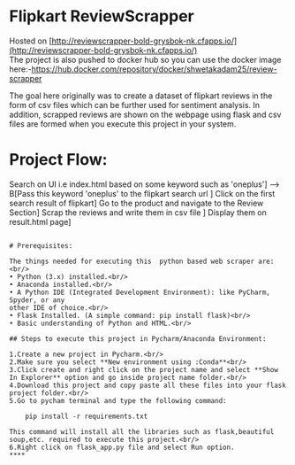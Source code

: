 # Flipkart ReviewScrapper

Hosted on [http://reviewscrapper-bold-grysbok-nk.cfapps.io/](http://reviewscrapper-bold-grysbok-nk.cfapps.io/) <br/>
The project is also pushed to docker hub so you can use the docker image here:-https://hub.docker.com/repository/docker/shwetakadam25/review-scrapper

The goal here originally was to create a dataset of flipkart reviews in the form of csv files  which can be further used for sentiment analysis. In addition, scrapped reviews are shown on the webpage using flask and csv files are formed when you execute this project in your system.

# Project Flow:

Search on UI i.e index.html based on some keyword such as 'oneplus']  --> B[Pass this keyword 'oneplus' to the flipkart search url ] 
Click on the first search result of flipkart]
Go to the product and navigate to the Review Section]
Scrap the reviews and write them in csv file ]
Display them on result.html page]

```

# Prerequisites:

The things needed for executing this  python based web scraper are:<br/>
• Python (3.x) installed.<br/>
• Anaconda installed.<br/>
• A Python IDE (Integrated Development Environment): like PyCharm, Spyder, or any
other IDE of choice.<br/>
• Flask Installed. (A simple command: pip install flask)<br/>
• Basic understanding of Python and HTML.<br/>

## Steps to execute this project in Pycharm/Anaconda Environment:

1.Create a new project in Pycharm.<br/>
2.Make sure you select **New environment using :Conda**<br/>
3.Click create and right click on the project name and select **Show In Explorer** option and go inside project name folder.<br/>
4.Download this project and copy paste all these files into your flask project folder.<br/>
5.Go to pycham terminal and type the following command:
	
	pip install -r requirements.txt
	
This command will install all the libraries such as flask,beautiful soup,etc. required to execute this project.<br/>
6.Right click on flask_app.py file and select Run option.
****


